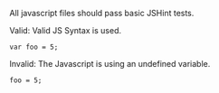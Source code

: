 All javascript files should pass basic JSHint tests.

Valid: Valid JS Syntax is used.
```
var foo = 5;
```

Invalid: The Javascript is using an undefined variable.
```
foo = 5;
```
